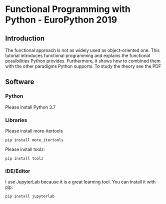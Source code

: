 # Functional Programming with Python - EuroPython 2019

## Introduction

The functional approach is not as widely used as object-oriented one. This
tutorial introduces functional programming and explains the functional
possibilities Python provides. Furthermore, it shows how to combined them with
the other paradigms Python supports. To study the theory see the PDF

## Software

### Python
Please install Python 3.7
### Libraries
Please install more-itertools
```
pip install more_itertools
```
Please install toolz:
```
pip install toolz
```
### IDE/Editor
I use JupyterLab because it is a great learning tool.
You can install it with pip:
```
pip install jupyterlab
```
  
